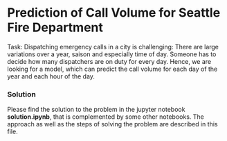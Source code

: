 # Prediction of Call Volume for Seattle Fire Department

Task: Dispatching emergency calls in a city is challenging: There are large variations over a year, saison and especially time of day. Someone has to decide how many dispatchers are on duty for every day. Hence, we are looking for a model, which can predict the call volume for each day of the year and each hour of the day.

### Solution

Please find the solution to the problem in the jupyter notebook **solution.ipynb**, that is complemented by some other notebooks. 
The approach as well as the steps of solving the problem are described in this file. 
